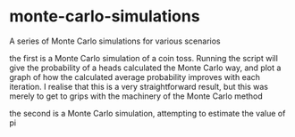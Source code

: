 # monte-carlo-simulations
A series of Monte Carlo simulations for various scenarios

the first is a Monte Carlo simulation of a coin toss. Running the script will give the probability of a heads calculated the Monte Carlo way, and plot a graph of how the calculated average probability improves with each iteration. I realise that this is a very straightforward result, but this was merely to get to grips with the machinery of the Monte Carlo method

the second is a Monte Carlo simulation, attempting to estimate the value of pi
